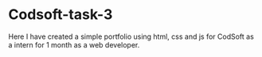 # Codsoft-task-3
Here I have created a simple portfolio using html, css and js for CodSoft as a intern for 1 month as a web developer.

